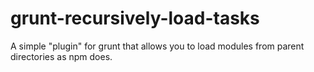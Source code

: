 # grunt-recursively-load-tasks
A simple "plugin" for grunt that allows you to load modules from parent directories as npm does. 
